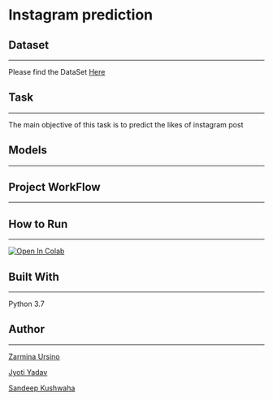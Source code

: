 # Instagram prediction

## Dataset
------------------------------
Please find the DataSet [Here](https://drive.google.com/drive/folders/1wJ_cLNxH3V3wntJ1snV505Ma82ZFli70?usp=sharing)


## Task
-----------------------------------------
The main objective of this task is to predict the likes of instagram post


## Models
-------------------------------------


## Project WorkFlow
--------------------------------------------



## How to Run
----------
[![Open In Colab](https://colab.research.google.com/assets/colab-badge.svg)](https://colab.research.google.com/drive/1AKYf8dD6lZLiOd7QxE5saW43EjcSMECk#scrollTo=cfF-p-cNgnFd)


## Built With
---------------------------------
Python 3.7

## Author
-------------------------------

[Zarmina Ursino](https://www.linkedin.com/in/zarminaursino/)

[Jyoti Yadav](https://www.linkedin.com/in/jyoti-yadav-64916b160/)

[Sandeep Kushwaha](https://www.linkedin.com/in/xandie985/)




